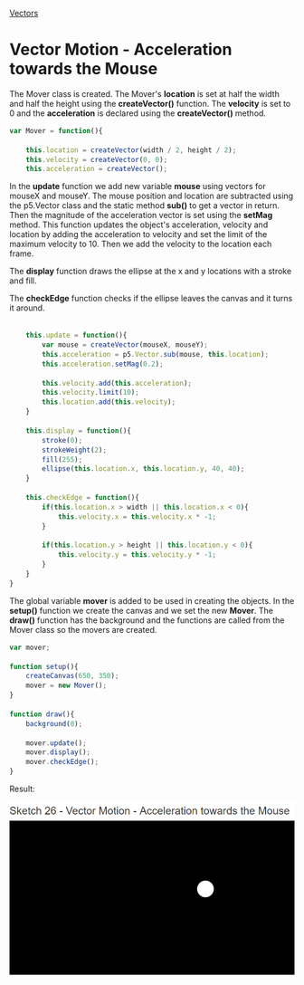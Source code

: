[Vectors](../)

# Vector Motion - Acceleration towards the Mouse

The Mover class is created. The Mover's **location** is set at half the width and half the height using the **createVector()** function. The **velocity** is set to 0 and the **acceleration** is declared using the **createVector()** method.

```js
var Mover = function(){

    this.location = createVector(width / 2, height / 2);
    this.velocity = createVector(0, 0);
    this.acceleration = createVector();
```

In the **update** function we add new variable **mouse** using vectors for mouseX and mouseY. The mouse position and location are subtracted using the p5.Vector class and the static method **sub()** to get a vector in return. Then the magnitude of the acceleration vector is set using the **setMag** method. This function updates the object's acceleration, velocity and location by adding the acceleration to velocity and set the limit of the maximum velocity to 10. Then we add the velocity to the location each frame.

 The **display** function draws the ellipse at the x and y locations with a stroke and fill.

The **checkEdge** function checks if the ellipse leaves the canvas and it turns it around.

```js

    this.update = function(){
        var mouse = createVector(mouseX, mouseY);
        this.acceleration = p5.Vector.sub(mouse, this.location);
        this.acceleration.setMag(0.2);

        this.velocity.add(this.acceleration);
        this.velocity.limit(10);
        this.location.add(this.velocity);
    }

    this.display = function(){
        stroke(0);
        strokeWeight(2);
        fill(255);
        ellipse(this.location.x, this.location.y, 40, 40);
    }

    this.checkEdge = function(){
        if(this.location.x > width || this.location.x < 0){
            this.velocity.x = this.velocity.x * -1;
        }

        if(this.location.y > height || this.location.y < 0){
            this.velocity.y = this.velocity.y * -1;
        }
    }
}
```

The global variable **mover** is added to be used in creating the objects. In the **setup()** function we create the canvas and we set the new **Mover**. The **draw()** function has the background and the functions are called from the Mover class so the movers are created.

```js
var mover;

function setup(){
    createCanvas(650, 350);
    mover = new Mover();
}

function draw(){
    background(0);

    mover.update();
    mover.display();
    mover.checkEdge();
}
```

Result:

![Vector Motion - Acceleration](img/Sketch26.PNG?raw=true " Vector Motion - Acceleration")
